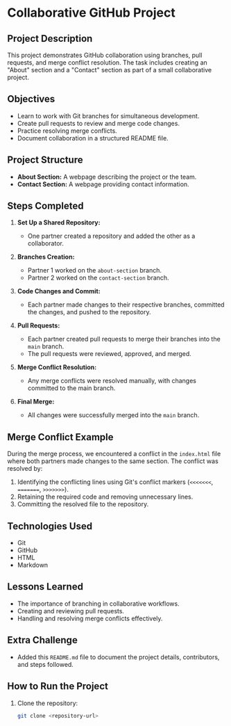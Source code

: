 # Collaborative GitHub Project

## Project Description
This project demonstrates GitHub collaboration using branches, pull requests, and merge conflict resolution. The task includes creating an "About" section and a "Contact" section as part of a small collaborative project.

## Objectives
- Learn to work with Git branches for simultaneous development.
- Create pull requests to review and merge code changes.
- Practice resolving merge conflicts.
- Document collaboration in a structured README file.

## Project Structure
- **About Section:** A webpage describing the project or the team.
- **Contact Section:** A webpage providing contact information.

## Steps Completed
1. **Set Up a Shared Repository:**
   - One partner created a repository and added the other as a collaborator.

2. **Branches Creation:**
   - Partner 1 worked on the `about-section` branch.
   - Partner 2 worked on the `contact-section` branch.

3. **Code Changes and Commit:**
   - Each partner made changes to their respective branches, committed the changes, and pushed to the repository.

4. **Pull Requests:**
   - Each partner created pull requests to merge their branches into the `main` branch.
   - The pull requests were reviewed, approved, and merged.

5. **Merge Conflict Resolution:**
   - Any merge conflicts were resolved manually, with changes committed to the main branch.

6. **Final Merge:**
   - All changes were successfully merged into the `main` branch.

## Merge Conflict Example
During the merge process, we encountered a conflict in the `index.html` file where both partners made changes to the same section. The conflict was resolved by:
1. Identifying the conflicting lines using Git's conflict markers (`<<<<<<<`, `=======`, `>>>>>>>`).
2. Retaining the required code and removing unnecessary lines.
3. Committing the resolved file to the repository.


## Technologies Used
- Git
- GitHub
- HTML
- Markdown

## Lessons Learned
- The importance of branching in collaborative workflows.
- Creating and reviewing pull requests.
- Handling and resolving merge conflicts effectively.

## Extra Challenge
- Added this `README.md` file to document the project details, contributors, and steps followed.

## How to Run the Project
1. Clone the repository:
   ```bash
   git clone <repository-url>
